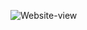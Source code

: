 ![Website-view](https://github.com/HarshanaBandaraAg91/Tool-website/assets/139755295/f891c531-3fe2-4096-b016-4a296de98049)
